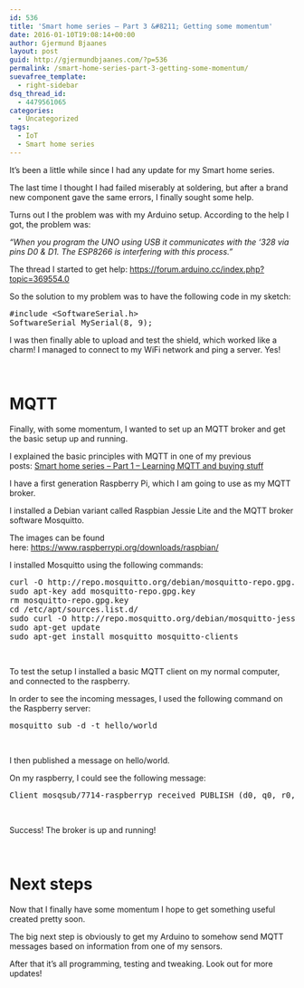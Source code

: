 ```yaml
---
id: 536
title: 'Smart home series – Part 3 &#8211; Getting some momentum'
date: 2016-01-10T19:08:14+00:00
author: Gjermund Bjaanes
layout: post
guid: http://gjermundbjaanes.com/?p=536
permalink: /smart-home-series-part-3-getting-some-momentum/
suevafree_template:
  - right-sidebar
dsq_thread_id:
  - 4479561065
categories:
  - Uncategorized
tags:
  - IoT
  - Smart home series
---
```

It&#8217;s been a little while since I had any update for my Smart home series.

The last time I thought I had failed miserably at soldering, but after a brand new component gave the same errors, I finally sought some help.

<!--more-->
Turns out I the problem was with my Arduino setup. According to the help I got, the problem was:

_&#8220;When you program the UNO using USB it communicates with the &#8216;328 via pins D0 & D1. The ESP8266 is interfering with this process.&#8221;_

The thread I started to get help: <a href="https://forum.arduino.cc/index.php?topic=369554.0" target="_blank">https://forum.arduino.cc/index.php?topic=369554.0</a>

So the solution to my problem was to have the following code in my sketch:

<pre class="lang:c decode:true">#include &lt;SoftwareSerial.h&gt;
SoftwareSerial MySerial(8, 9);</pre>

I was then finally able to upload and test the shield, which worked like a charm! I managed to connect to my WiFi network and ping a server. Yes!

&nbsp;

# MQTT

Finally, with some momentum, I wanted to set up an MQTT broker and get the basic setup up and running.

I explained the basic principles with MQTT in one of my previous posts: <a href="http://gjermundbjaanes.com/smart-home-series-part-1-learning-mqtt-and-buying-stuff/" target="_blank">Smart home series – Part 1 – Learning MQTT and buying stuff</a>

I have a first generation Raspberry Pi, which I am going to use as my MQTT broker.

I installed a Debian variant called Raspbian Jessie Lite and the MQTT broker software Mosquitto.

The images can be found here: <a href="https://www.raspberrypi.org/downloads/raspbian/" target="_blank">https://www.raspberrypi.org/downloads/raspbian/</a>

I installed Mosquitto using the following commands:

<pre class="lang:sh decode:true ">curl -O http://repo.mosquitto.org/debian/mosquitto-repo.gpg.key
sudo apt-key add mosquitto-repo.gpg.key
rm mosquitto-repo.gpg.key
cd /etc/apt/sources.list.d/
sudo curl -O http://repo.mosquitto.org/debian/mosquitto-jessie.list
sudo apt-get update
sudo apt-get install mosquitto mosquitto-clients</pre>

&nbsp;

To test the setup I installed a basic MQTT client on my normal computer, and connected to the raspberry.

In order to see the incoming messages, I used the following command on the Raspberry server:

<pre class="lang:sh decode:true ">mosquitto_sub -d -t hello/world</pre>

&nbsp;

I then published a message on hello/world.
  
On my raspberry, I could see the following message:

<pre class="lang:sh decode:true ">Client mosqsub/7714-raspberryp received PUBLISH (d0, q0, r0, m0, 'hello/world', ... (0 bytes))</pre>

&nbsp;

Success! The broker is up and running!

&nbsp;

# Next steps

Now that I finally have some momentum I hope to get something useful created pretty soon.

The big next step is obviously to get my Arduino to somehow send MQTT messages based on information from one of my sensors.

After that it&#8217;s all programming, testing and tweaking. Look out for more updates!

<div class="addtoany_share_save_container addtoany_content_bottom">
  <div class="a2a_kit a2a_kit_size_32 addtoany_list a2a_target" id="wpa2a_57">
    <a class="a2a_button_facebook" href="http://www.addtoany.com/add_to/facebook?linkurl=http%3A%2F%2Fgjermundbjaanes.com%2Fsmart-home-series-part-3-getting-some-momentum%2F&linkname=Smart%20home%20series%20%E2%80%93%20Part%203%20%E2%80%93%20Getting%20some%20momentum" title="Facebook" rel="nofollow" target="_blank"></a><a class="a2a_button_twitter" href="http://www.addtoany.com/add_to/twitter?linkurl=http%3A%2F%2Fgjermundbjaanes.com%2Fsmart-home-series-part-3-getting-some-momentum%2F&linkname=Smart%20home%20series%20%E2%80%93%20Part%203%20%E2%80%93%20Getting%20some%20momentum" title="Twitter" rel="nofollow" target="_blank"></a><a class="a2a_button_google_plus" href="http://www.addtoany.com/add_to/google_plus?linkurl=http%3A%2F%2Fgjermundbjaanes.com%2Fsmart-home-series-part-3-getting-some-momentum%2F&linkname=Smart%20home%20series%20%E2%80%93%20Part%203%20%E2%80%93%20Getting%20some%20momentum" title="Google+" rel="nofollow" target="_blank"></a><a class="a2a_dd addtoany_share_save" href="https://www.addtoany.com/share"></a>
  </div>
</div>